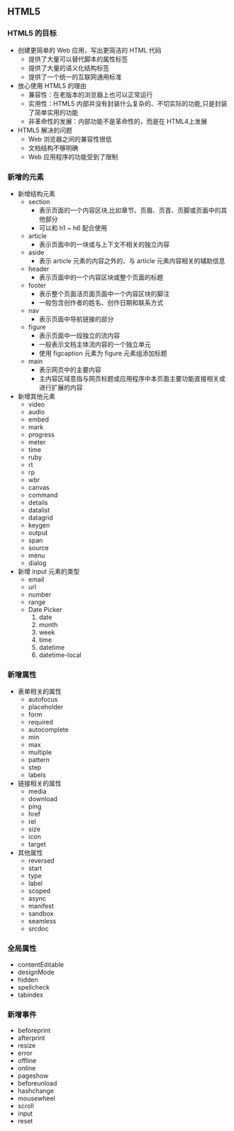 ## HTML5
### HTML5 的目标
  - 创建更简单的 Web 应用，写出更简洁的 HTML 代码
    - 提供了大量可以替代脚本的属性标签
    - 提供了大量的语义化结构标签
    - 提供了一个统一的互联网通用标准
  - 放心使用 HTML5 的理由
    - 兼容性：在老版本的浏览器上也可以正常运行
    - 实用性：HTML5 内部并没有封装什么复杂的、不切实际的功能,只是封装了简单实用的功能
    - 非革命性的发展：内部功能不是革命性的，而是在 HTML4上发展
  - HTML5 解决的问题
    - Web 浏览器之间的兼容性很低
    - 文档结构不够明确
    - Web 应用程序的功能受到了限制

### 新增的元素
  - 新增结构元素
    - section
      - 表示页面的一个内容区块,比如章节、页眉、页首、页脚或页面中的其他部分
      - 可以和 h1 ~ h6 配合使用
    - article
      - 表示页面中的一块或与上下文不相关的独立内容
    - aside
      - 表示 article 元素的内容之外的、与 article 元素内容相关的辅助信息
    - header
      - 表示页面中的一个内容区块或整个页面的标题
    - footer
      - 表示整个页面活页面页面中一个内容区块的脚注
      - 一般包含创作者的姓名、创作日期和联系方式
    - nav
      - 表示页面中导航链接的部分
    - figure
      - 表示页面中一段独立的流内容
      - 一般表示文档主体流内容的一个独立单元
      - 使用 figcaption 元素为 figure 元素组添加标题
    - main
      - 表示网页中的主要内容
      - 主内容区域意指与网页标题或应用程序中本页面主要功能直接相关或进行扩展的内容
  - 新增其他元素
    - video
    - audio
    - embed
    - mark
    - progress
    - meter
    - time
    - ruby
    - rt
    - rp
    - wbr
    - canvas
    - command
    - details
    - datalist
    - datagrid
    - keygen
    - output
    - span
    - source
    - menu
    - dialog
  - 新增 input 元素的类型
    - email
    - url
    - number
    - range
    - Date Picker
      1. date
      2. month
      3. week
      4. time
      5. datetime
      6. datetime-local

### 新增属性
  - 表单相关的属性
    - autofocus
    - placeholder
    - form
    - required
    - autocomplete
    - min
    - max
    - multiple
    - pattern
    - step
    - labels
  - 链接相关的属性
    - media
    - download
    - ping
    - href
    - rel
    - size
    - icon
    - target
  - 其他属性
    - reversed
    - start
    - type
    - label
    - scoped
    - async
    - manifest
    - sandbox
    - seamless
    - srcdoc

### 全局属性
  - contentEditable
  - designMode
  - hidden
  - spellcheck
  - tabindex
### 新增事件
  - beforeprint
  - afterprint
  - resize
  - error
  - offline
  - online
  - pageshow
  - beforeunload
  - hashchange
  - mousewheel
  - scroll
  - input
  - reset


